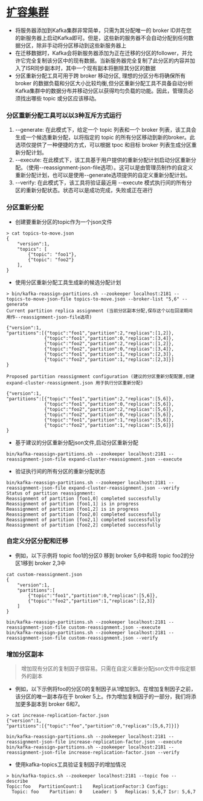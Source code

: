 

# [扩容集群](https://kafka.apachecn.org/documentation.html#basic_ops_cluster_expansion)
* 将服务器添加到Kafka集群非常简单，只需为其分配唯一的 broker ID并在您的新服务器上启动Kafka即可。但是，这些新的服务器不会自动分配到任何数据分区，除非手动将分区移动到这些新服务器上
* 在迁移数据时，Kafka会将新服务器添加为正在迁移的分区的follower，并允许它完全复制该分区中的现有数据。当新服务器完全复制了此分区的内容并加入了ISR同步副本时，其中一个现有副本将删除其分区的数据
* 分区重新分配工具可用于跨 broker 移动分区, 理想的分区分布将确保所有 broker 的数据负载和分区大小比较均衡,但分区重新分配工具不具备自动分析Kafka集群中的数据分布并移动分区以获得均匀负载的功能。因此，管理员必须找出哪些 topic 或分区应该移动。

### 分区重新分配工具可以以3种互斥方式运行
  1. --generate: 在此模式下，给定一个 topic 列表和一个 broker 列表，该工具会生成一个候选重新分配，以将指定的 topic 的所有分区移动到新的broker。此选项仅提供了一种便捷的方式，可以根据 tpoc 和目标 broker 列表生成分区重新分配计划。
  2. --execute: 在此模式下，该工具基于用户提供的重新分配计划启动分区重新分配。（使用--reassignment-json-file选项）。这可以是由管理员制作的自定义重新分配计划，也可以是使用--generate选项提供的自定义重新分配计划。
  3. --verify: 在此模式下，该工具将验证最近用 --execute 模式执行间的所有分区的重新分配状态。状态可以是成功完成，失败或正在进行


### 分区重新分配
* 创建要重新分区的topic作为一个json文件
```
> cat topics-to-move.json
{
    "version":1,
    "topics": [
        {"topic": "foo1"},
        {"topic": "foo2"}
    ],
}
```

* 使用分区重新分配工具生成新的候选分配计划
```
> bin/kafka-reassign-partitions.sh --zookeeper localhost:2181 --topics-to-move-json-file topics-to-move.json --broker-list "5,6" --generate
Current partition replica assignment (当前分区副本分配,保存这个以在回滚期间用作--reassignment-json-file选项)

{"version":1,
"partitions":[{"topic":"foo1","partition":2,"replicas":[1,2]},
              {"topic":"foo1","partition":0,"replicas":[3,4]},
              {"topic":"foo2","partition":2,"replicas":[1,2]},
              {"topic":"foo2","partition":0,"replicas":[3,4]},
              {"topic":"foo1","partition":1,"replicas":[2,3]},
              {"topic":"foo2","partition":1,"replicas":[2,3]}]
}
 
Proposed partition reassignment configuration (建议的分区重新分配配置,创建expand-cluster-reassignment.json 用于执行分区重新分配)
 
{"version":1,
"partitions":[{"topic":"foo1","partition":2,"replicas":[5,6]},
              {"topic":"foo1","partition":0,"replicas":[5,6]},
              {"topic":"foo2","partition":2,"replicas":[5,6]},
              {"topic":"foo2","partition":0,"replicas":[5,6]},
              {"topic":"foo1","partition":1,"replicas":[5,6]},
              {"topic":"foo2","partition":1,"replicas":[5,6]}]
}
```

* 基于建议的分区重新分配json文件,启动分区重新分配
```
bin/kafka-reassign-partitions.sh --zookeeper localhost:2181 --reassignment-json-file expand-cluster-reassignment.json --execute
```

* 验证执行间的所有分区的重新分配状态
```
bin/kafka-reassign-partitions.sh --zookeeper localhost:2181 --reassignment-json-file expand-cluster-reassignment.json --verify
Status of partition reassignment:
Reassignment of partition [foo1,0] completed successfully
Reassignment of partition [foo1,1] is in progress
Reassignment of partition [foo1,2] is in progress
Reassignment of partition [foo2,0] completed successfully
Reassignment of partition [foo2,1] completed successfully
Reassignment of partition [foo2,2] completed successfully
```

### 自定义分区分配和迁移
* 例如，以下示例将 topic foo1的分区0 移到 broker 5,6中和将 topic foo2的分区1移到 broker 2,3中
```
cat custom-reassignment.json
{
    "version":1,
    "partitions":[
        {"topic":"foo1","partition":0,"replicas":[5,6]},
        {"topic":"foo2","partition":1,"replicas":[2,3]}
    ]
}
```
```
bin/kafka-reassign-partitions.sh --zookeeper localhost:2181 --reassignment-json-file custom-reassignment.json --execute
bin/kafka-reassign-partitions.sh --zookeeper localhost:2181 --reassignment-json-file custom-reassignment.json --verify
```

### 增加分区副本
> 增加现有分区的复制因子很容易。只需在自定义重新分配json文件中指定额外的副本
* 例如，以下示例将foo的分区0的复制因子从1增加到3。在增加复制因子之前，该分区的唯一副本存在于 broker 5上。作为增加复制因子的一部分，我们将添加更多副本到 broker 6和7。
```
> cat increase-replication-factor.json
{"version":1,
"partitions":[{"topic":"foo","partition":0,"replicas":[5,6,7]}]}
```
```
bin/kafka-reassign-partitions.sh --zookeeper localhost:2181 --reassignment-json-file increase-replication-factor.json --execute
bin/kafka-reassign-partitions.sh --zookeeper localhost:2181 --reassignment-json-file increase-replication-factor.json --verify
```

* 使用kafka-topics工具验证复制因子的增加情况
```
> bin/kafka-topics.sh --zookeeper localhost:2181 --topic foo --describe
Topic:foo   PartitionCount:1    ReplicationFactor:3 Configs:
  Topic: foo    Partition: 0    Leader: 5   Replicas: 5,6,7 Isr: 5,6,7
```

